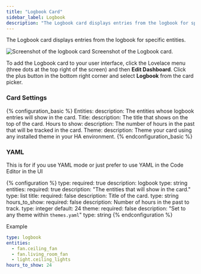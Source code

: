 ```yaml
---
title: "Logbook Card"
sidebar_label: Logbook
description: "The Logbook card displays entries from the logbook for specific entities."
---
```


The Logbook card displays entries from the logbook for specific entities.

<p class='img'>
  <img src='/images/lovelace/lovelace_logbook.png' alt='Screenshot of the logbook card'>
  Screenshot of the Logbook card.
</p>

To add the Logbook card to your user interface, click the Lovelace menu (three dots at the top right of the screen) and then **Edit Dashboard**. Click the plus button in the bottom right corner and select **Logbook** from the card picker.

### Card Settings


{% configuration_basic %}
Entities:
  description: The entities whose logbook entries will show in the card.
Title:
  description: The title that shows on the top of the card.
Hours to show:
  description: The number of hours in the past that will be tracked in the card.
Theme:
  description: Theme your card using any installed theme in your HA environment.
{% endconfiguration_basic %}

### YAML

This is for if you use YAML mode or just prefer to use YAML in the Code Editor in the UI

{% configuration %}
type:
  required: true
  description: logbook
  type: string
entities:
  required: true
  description: "The entities that will show in the card."
  type: list
title:
  required: false
  description: Title of the card.
  type: string
hours_to_show:
  required: false
  description: Number of hours in the past to track.
  type: integer
  default: 24
theme:
  required: false
  description: "Set to any theme within `themes.yaml`"
  type: string
{% endconfiguration %}

Example

```yaml
type: logbook
entities:
  - fan.ceiling_fan
  - fan.living_room_fan
  - light.ceiling_lights
hours_to_show: 24
```